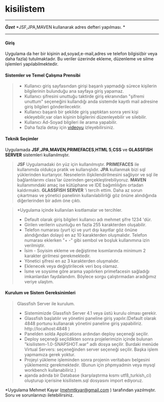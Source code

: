# kisilistem
---
***Özet*** 
*JSF,JPA,MAVEN kullanarak adres defteri yapılması. *

----------
####  **Giriş** 
Uygulama da her bir kişinin ad,soyad,e-mail,adres ve telefon bilgisi(bir veya daha fazla) tutulmaktadır. Bu veriler üzerinde ekleme, düzenleme ve silme işlemleri yapılabilmektedir.
####  **Sistemler ve Temel Çalışma Prensibi** 
>- Kullanıcı giriş sayfasından girişi başarılı yapmadığı sürece kişilerin bilgilerinin bulunduğu ana sayfaya giriş yapamaz. 
>- Kullanıcı şifresini unuttuğu taktirde giriş ekranından "şifremi unuttum" seçeneğini kullandığı anda sistemde kayıtlı mail adresine giriş bilgileri gönderilecektir.
>- Kullanıcı başarılı bir şekilde giriş yaptıktan sonra yeni kişi ekleyebilir,var olan kişinin bilgilerini düzenleyebilir ve silebilir. 
>- Kullanıcı Ad-Soyad bilgileri ile arama yapabilir.
>- Daha fazla detay için [videoyu](https://www.youtube.com/watch?v=wtgCObFX6Ks&t=7s) izleyebilirsiniz. 
#### **Teknik Seçimler**
Uygulamada **JSF**,**JPA**,**MAVEN**,**PRIMEFACES**,**HTML 5**,**CSS** ve **GLASSFISH SERVER** sistemleri kullanılmıştır. 
> **JSF** Uygulamadaki ön yüz için kullanılmıştır. **PRIMEFACES** ile kullanımda oldukça pratik ve kullanışlıdır. 
> **JPA** kullanmak bizi sql yüklerinden kurtarıyor. Nesnelerin ilişkilendirilmesini sağlıyor ve sql ile bağlantılarımı class'lar üzerinden gerçekleştirebiliyoruz.
> **MAVEN** kullanımındaki amaç ise kütüphane ve IDE bağımlılığını ortadan kaldırmaktı. 
> **GLASSFISH SERVER** 'i tercih ettim. Daha az sorun çıkartması ve yönetici panelinin kullanılabilirliği göz önüne alındığında diğerlerinden bir adım öne çıktı.

>*Uygulama içinde kullanılan kısıtlamalar ve tercihler.
>- Default olarak giriş bilgileri kullanıcı adı mehmet şifre 1234 'dür.
> - Girilen verilerin uzunluğu en fazla 255 karakterden oluşabilir.
> - Telefon numarası (yurt içi ve yurt dışı kayıtlar göz önüne alındığından dolayı) en az 10 karakterden oluşmalıdır. Telefon numarası eklerken "+ -" gibi sembol ve boşluk kullanımına izin verilmiştir.
> - İsim - Soyisim ekleme ve değiştirme kısımlarında minimum 2 karakter girilmesi gerekmektedir.
> - Yönetici şifresi en az 3 karakterden oluşmalıdır.
> - Eklenecek veya değiştirilecek veri boş olamaz. 
>-  İsme ve soysime göre arama yapılırken primefacesin sağladığı imkanlardan faydalandım. Böylece sorgu çalıştırmadan aradığımız veriye ulaştım.

#### <i class="icon-wrench"></i> **Kurulum ve Sistem Gereksinimleri**
> Glassfish Server ile kurulum.
> - Sistemimizde Glassfish Server 4.1 veya üstü kurulu olması gerekir.
> - Glassfish başlatılır ve yönetini paneline giriş yapılır.(Default olarak 4848 portunu kullanarak yönetini paneline giriş yapabiliriz. http://localhost:4848 )
> - Panelden solda Applications ardından deploy seçeneği seçilir. 
> - Deploy seçeneği seçildikten sonra projelerimizin içinde bulunan "kisilistem-1.0-SNAPSHOT.war" adlı dosya seçilir. Burdaki menüde Virtual Servers: seçeneğinden server seçeneği seçilir. Başka işlem yapmamıza gerek yoktur.
> -  Projeyi yükleme işleminden sonra projenin veritabanı belgesini yüklememiz gerekmektedir.  (Bunun için phpmyadmin veya mysql workbench kullanabiliriz.)
> - ajanda adında bir Database (karşılaştırma kısmı utf8_turkish_ci)  oluşturup  içerisine  kisilistem.sql dosyasını import ediyoruz. 

*Uygulama Mehmet Kayar (mehmtkyar@gmail.com ) tarafından yazılmıştır.  Soru ve sorunlarınızı iletebilirsiniz.

